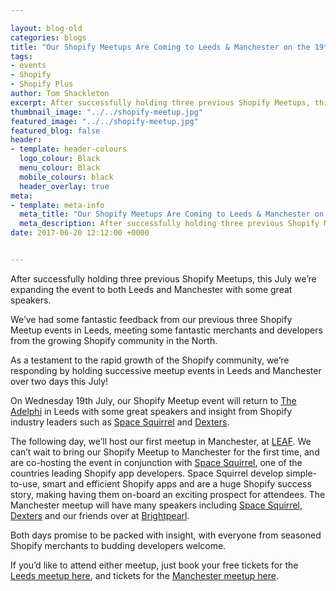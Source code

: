 ```yaml
--- 

layout: blog-old
categories: blogs
title: "Our Shopify Meetups Are Coming to Leeds & Manchester on the 19th & 20th July"
tags:
- events
- Shopify
- Shopify Plus
author: Tom Shackleton
excerpt: After successfully holding three previous Shopify Meetups, this July we’re expanding the event to both Leeds and Manchester with some great speakers.
thumbnail_image: "../../shopify-meetup.jpg"
featured_image: "../../shopify-meetup.jpg"
featured_blog: false
header:
- template: header-colours
  logo_colour: Black
  menu_colour: Black
  mobile_colours: black
  header_overlay: true
meta:
- template: meta-info
  meta_title: "Our Shopify Meetups Are Coming to Leeds & Manchester on the 19th & 20th July"
  meta_description: After successfully holding three previous Shopify Meetups, this July we’re expanding the event to both Leeds and Manchester with some great speakers.
date: 2017-06-20 12:12:00 +0000


--- 
```

After successfully holding three previous Shopify Meetups, this July we’re expanding the event to both Leeds and Manchester with some great speakers.

We’ve had some fantastic feedback from our previous three Shopify Meetup events in Leeds, meeting some fantastic merchants and developers from the growing Shopify community in the North.

As a testament to the rapid growth of the Shopify community, we’re responding by holding successive meetup events in Leeds and Manchester over two days this July!

On Wednesday 19th July, our Shopify Meetup event will return to [The Adelphi](https://www.theadelphileeds.co.uk/) in Leeds with some great speakers and insight from Shopify industry leaders such as [Space Squirrel](https://spacesquirrel.co/) and [Dexters](https://www.dextersworkwear.co.uk/).

The following day, we’ll host our first meetup in Manchester, at [LEAF](https://thisisleaf.co.uk/manchester/). We can’t wait to bring our Shopify Meetup to Manchester for the first time, and are co-hosting the event in conjunction with [Space Squirrel](https://spacesquirrel.co/), one of the countries leading Shopify app developers. Space Squirrel develop simple-to-use, smart and efficient Shopify apps and are a huge Shopify success story, making having them on-board an exciting prospect for attendees. The Manchester meetup will have many speakers including [Space Squirrel](https://spacesquirrel.co/), [Dexters](https://www.dextersworkwear.co.uk/) and our friends over at [Brightpearl](https://www.brightpearl.com/).

Both days promise to be packed with insight, with everyone from seasoned Shopify merchants to budding developers welcome.

If you’d like to attend either meetup, just book your free tickets for the [Leeds meetup here](https://nvite.com/ShopifyMeetup/j741rz), and tickets for the [Manchester meetup here](https://nvite.com/ShopifyMeetup/4onqw3).